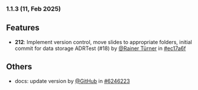 ### 1.1.3 (11, Feb 2025)
## Features
- **212**: Implement version control, move slides to appropriate folders, initial commit for data storage ADRTest (#18) by [<u>@Rainer Türner</u>](https://www.github.com/RainerTürner) in [#ec17a6f](https://github.com/buerokratt/Buerokratt-onboarding/commit/ec17a6f)
## Others
- docs: update version by [<u>@GitHub</u>](https://www.github.com/GitHub) in [#6246223](https://github.com/buerokratt/Buerokratt-onboarding/commit/6246223)
